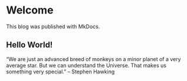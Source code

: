 # Welcome

This blog was published with MkDocs.

## Hello World!

“We are just an advanced breed of monkeys on a minor planet of a very average star. But we can understand the Universe. That makes us something very special.” – Stephen Hawking 
